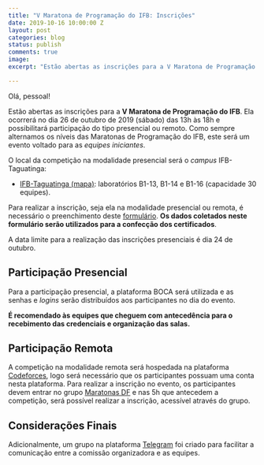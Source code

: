 ```yaml
---
title: "V Maratona de Programação do IFB: Inscrições"
date: 2019-10-16 10:00:00 Z
layout: post
categories: blog
status: publish
comments: true
image:
excerpt: "Estão abertas as inscrições para a V Maratona de Programação do IFB."

---
```

Olá, pessoal!

Estão abertas as inscrições para a **V Maratona de Programação do IFB**. Ela ocorrerá no dia 26 de outubro de 2019 (sábado) das 13h às 18h e possibilitará participação do tipo presencial ou remoto.  Como sempre alternamos os níveis das Maratonas de Programação do IFB, este será um evento voltado para as *equipes iniciantes*.


O local da competição na modalidade presencial será o *campus* IFB-Taguatinga:

- [IFB-Taguatinga (mapa)](https://goo.gl/maps/c7h8nzGQYXG2): laboratórios B1-13, B1-14 e  B1-16 (capacidade 30 equipes).

Para realizar a inscrição, seja ela na modalidade presencial ou remota, é necessário o preenchimento deste [formulário](https://docs.google.com/forms/d/e/1FAIpQLSceNd-P7_6FqHpLF-6r7E_KrJA6pWgO8n-jPjyrDHVW7GzDmQ/viewform?usp=sf_link). **Os dados coletados neste formulário serão utilizados para a confecção dos certificados**.

A data limite para a realização das inscrições presenciais é dia 24 de outubro.

## Participação Presencial

Para a participação presencial, a plataforma BOCA será utilizada e as senhas e *logins* serão distribuídos aos participantes no dia do evento.


**É recomendado às equipes que cheguem com antecedência para o recebimento das credenciais e organização das salas.**


## Participação Remota

A competição na modalidade remota será hospedada na plataforma [Codeforces](http://codeforces.com), logo será necessário que os participantes possuam uma conta nesta plataforma. Para realizar a inscrição no evento, os participantes devem entrar no grupo [Maratonas DF](http://codeforces.com/group/btcK4I5D5f) e nas 5h que antecedem a competição, será possível realizar a inscrição, acessível através do grupo.



## Considerações Finais

Adicionalmente, um grupo na plataforma [Telegram](https://t.me/joinchat/Hiz8ExAi5vqVnW-C3mHM_Q) foi criado para facilitar a comunicação entre a comissão organizadora e as equipes.

